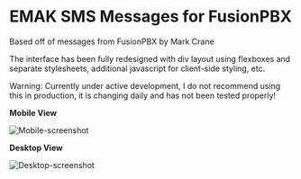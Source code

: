 # EMAK SMS Messages for FusionPBX
Based off of messages from FusionPBX by Mark Crane

The interface has been fully redesigned with div layout using flexboxes and separate stylesheets, additional javascript for client-side styling, etc.

Warning: Currently under active development, I do not recommend using this in production, it is changing daily and has not been tested properly!

**Mobile View**

![Mobile-screenshot](https://i.imgur.com/p7bRdAt.jpg)

**Desktop View**

![Desktop-screenshot](https://i.imgur.com/gcqLB4K.png)
